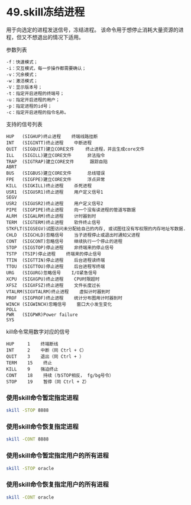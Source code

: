# 49.skill冻结进程
用于向选定的进程发送信号，冻结进程。
该命令用于想停止消耗大量资源的进程，但又不想退出的情况下适用。

参数列表
```shell
-f：快速模式；
-i：交互模式，每一步操作都需要确认；
-v：冗余模式；
-w：激活模式；
-V：显示版本号；
-t：指定开启进程的终端号；
-u：指定开启进程的用户；
-p：指定进程的id号；
-c：指定开启进程的指令名称。
```

支持的信号列表
```shell
HUP   (SIGHUP)终止进程    终端线路挂断
INT   (SIGINTT)终止进程    中断进程
QUIT  (SIGQUIT)建立CORE文件　　 终止进程，并且生成core文件
ILL   (SIGILL)建立CORE文件      非法指令
TRAP  (SIGTRAP)建立CORE文件      跟踪自陷
ABRT
BUS   (SIGBUS)建立CORE文件      总线错误
FPE   (SIGFPE)建立CORE文件      浮点异常
KILL  (SIGKILL)终止进程    杀死进程
USR1  (SIGUSR1)终止进程    用户定义信号1
SEGV
USR2  (SIGUSR2)终止进程    用户定义信号2
PIPE  (SIGPIPE)终止进程    向一个没有读进程的管道写数据
ALRM  (SIGALRM)终止进程    计时器到时
TERM  (SIGTERM)终止进程    软件终止信号
STKFLT(SIGSEGV)试图访问未分配给自己的内存, 或试图往没有写权限的内存地址写数据. 
CHLD  (SIGCHLD)忽略信号    当子进程停止或退出时通知父进程
CONT  (SIGCONT)忽略信号    继续执行一个停止的进程
STOP  (SIGSTOP)停止进程    非终端来的停止信号
TSTP  (TSIP)停止进程    终端来的停止信号
TTIN  (SIGTTIN)停止进程    后台进程读终端
TTOU  (SIGTTOU)停止进程    后台进程写终端
URG   (SIGURG)忽略信号    I/O紧急信号
XCPU  (SIGXGPU)终止进程    CPU时限超时
XFSZ  (SIGXFSZ)终止进程    文件长度过长
VTALRM(SIGVTALRM)终止进程    虚拟计时器到时
PROF  (SIGPROF)终止进程    统计分布图用计时器到时
WINCH (SIGWINCH)忽略信号    窗口大小发生变化
POLL
PWR   (SIGPWR)Power failure 
SYS
```

kill命令常用数字对应的信号
```shell
HUP     1    终端断线
INT     2    中断（同 Ctrl + C）
QUIT    3    退出（同 Ctrl + ）
TERM    15    终止
KILL    9    强迫终止
CONT    18    持续（与STOP相反， fg/bg号令）
STOP    19    暂停（同 Ctrl + Z）
```

### 使用skill命令暂定指定进程
```bash
skill -STOP 8888
```
### 使用skill命令恢复指定进程
```bash
skill -CONT 8888
```
### 使用skill命令暂定指定用户的所有进程
```bash
skill -STOP oracle
```
### 使用skill命令恢复指定用户的所有进程
```bash
skill -CONT oracle
```
